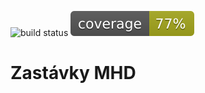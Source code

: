 ![build status](../../actions/workflows/build.yml/badge.svg) ![coverage](./coverage.svg)

# Zastávky MHD
